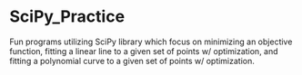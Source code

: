 # SciPy_Practice
Fun programs utilizing SciPy library which focus on minimizing an objective function, fitting a linear line to a given set of points w/ optimization, and fitting a polynomial curve to a given set of points w/ optimization. 
